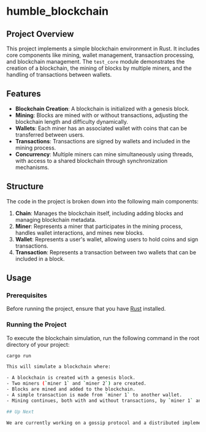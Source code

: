 # humble_blockchain

## Project Overview

This project implements a simple blockchain environment in Rust. It includes core components like mining, wallet management, transaction processing, and blockchain management. The `test_core` module demonstrates the creation of a blockchain, the mining of blocks by multiple miners, and the handling of transactions between wallets.

## Features

- **Blockchain Creation**: A blockchain is initialized with a genesis block.
- **Mining**: Blocks are mined with or without transactions, adjusting the blockchain length and difficulty dynamically.
- **Wallets**: Each miner has an associated wallet with coins that can be transferred between users.
- **Transactions**: Transactions are signed by wallets and included in the mining process.
- **Concurrency**: Multiple miners can mine simultaneously using threads, with access to a shared blockchain through synchronization mechanisms.

## Structure

The code in the project is broken down into the following main components:

1. **Chain**: Manages the blockchain itself, including adding blocks and managing blockchain metadata.
2. **Miner**: Represents a miner that participates in the mining process, handles wallet interactions, and mines new blocks.
3. **Wallet**: Represents a user's wallet, allowing users to hold coins and sign transactions.
4. **Transaction**: Represents a transaction between two wallets that can be included in a block.

## Usage

### Prerequisites

Before running the project, ensure that you have [Rust](https://www.rust-lang.org/tools/install) installed.

### Running the Project

To execute the blockchain simulation, run the following command in the root directory of your project:

```bash
cargo run

This will simulate a blockchain where:

- A blockchain is created with a genesis block.
- Two miners (`miner 1` and `miner 2`) are created.
- Blocks are mined and added to the blockchain.
- A simple transaction is made from `miner 1` to another wallet.
- Mining continues, both with and without transactions, by `miner 1` and `miner 2`.

## Up Next

We are currently working on a gossip protocol and a distributed implementation of the blockchain.


